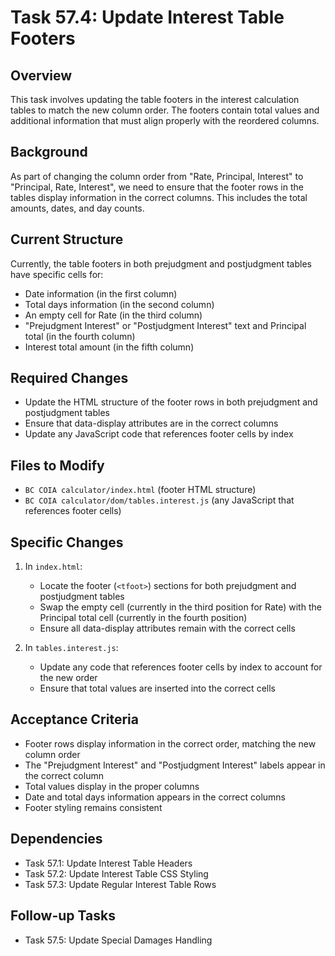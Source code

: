# Task 57.4: Update Interest Table Footers

## Overview
This task involves updating the table footers in the interest calculation tables to match the new column order. The footers contain total values and additional information that must align properly with the reordered columns.

## Background
As part of changing the column order from "Rate, Principal, Interest" to "Principal, Rate, Interest", we need to ensure that the footer rows in the tables display information in the correct columns. This includes the total amounts, dates, and day counts.

## Current Structure
Currently, the table footers in both prejudgment and postjudgment tables have specific cells for:
- Date information (in the first column)
- Total days information (in the second column)
- An empty cell for Rate (in the third column)
- "Prejudgment Interest" or "Postjudgment Interest" text and Principal total (in the fourth column)
- Interest total amount (in the fifth column)

## Required Changes
- Update the HTML structure of the footer rows in both prejudgment and postjudgment tables
- Ensure that data-display attributes are in the correct columns
- Update any JavaScript code that references footer cells by index

## Files to Modify
- `BC COIA calculator/index.html` (footer HTML structure)
- `BC COIA calculator/dom/tables.interest.js` (any JavaScript that references footer cells)

## Specific Changes
1. In `index.html`:
   - Locate the footer (`<tfoot>`) sections for both prejudgment and postjudgment tables
   - Swap the empty cell (currently in the third position for Rate) with the Principal total cell (currently in the fourth position)
   - Ensure all data-display attributes remain with the correct cells

2. In `tables.interest.js`:
   - Update any code that references footer cells by index to account for the new order
   - Ensure that total values are inserted into the correct cells

## Acceptance Criteria
- Footer rows display information in the correct order, matching the new column order
- The "Prejudgment Interest" and "Postjudgment Interest" labels appear in the correct column
- Total values display in the proper columns
- Date and total days information appears in the correct columns
- Footer styling remains consistent

## Dependencies
- Task 57.1: Update Interest Table Headers
- Task 57.2: Update Interest Table CSS Styling
- Task 57.3: Update Regular Interest Table Rows

## Follow-up Tasks
- Task 57.5: Update Special Damages Handling
